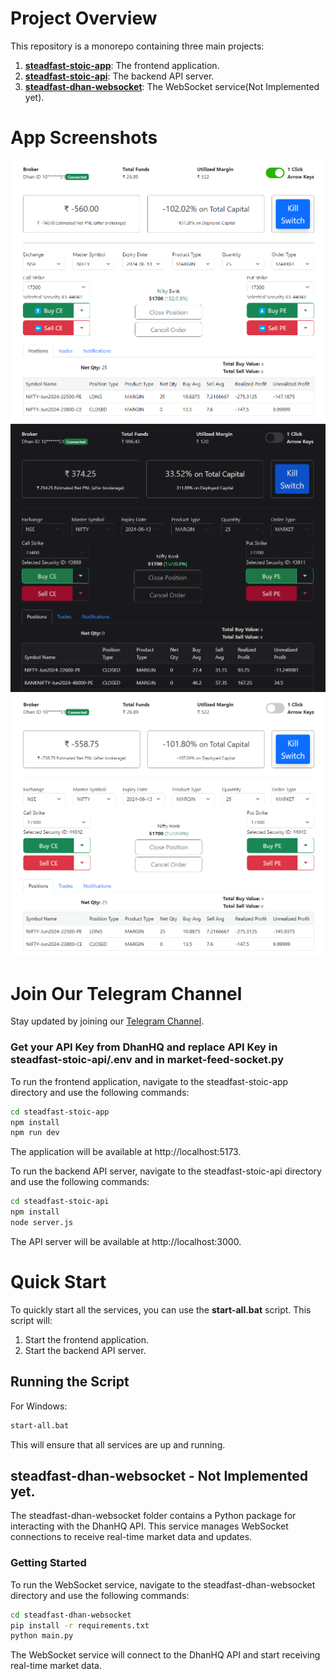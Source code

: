 # Project Overview

This repository is a monorepo containing three main projects:

1. [**steadfast-stoic-app**](https://github.com/narenkram/steadfast-stoic-app): The frontend application.
2. [**steadfast-stoic-api**](https://github.com/narenkram/steadfast-stoic-api): The backend API server.
3. [**steadfast-dhan-websocket**](https://github.com/narenkram/steadfast-dhan-websocket): The WebSocket service(Not Implemented yet).

# App Screenshots

![Preview with Arrow Keys](preview_arrow_keys.png)
![Preview in Dark Mode](preview_dark.png)
![Preview in Light Mode](preview_light.png)

# Join Our Telegram Channel

Stay updated by joining our [Telegram Channel](https://t.me/steadfaststoic).

### Get your API Key from DhanHQ and replace API Key in steadfast-stoic-api/.env and in market-feed-socket.py

To run the frontend application, navigate to the steadfast-stoic-app directory and use the following commands:

```bash
cd steadfast-stoic-app
npm install
npm run dev
```

The application will be available at http://localhost:5173.

To run the backend API server, navigate to the steadfast-stoic-api directory and use the following commands:

```bash
cd steadfast-stoic-api
npm install
node server.js
```

The API server will be available at http://localhost:3000.

# Quick Start

To quickly start all the services, you can use the **start-all.bat** script. This script will:

1. Start the frontend application.
2. Start the backend API server.

## Running the Script

For Windows:

```bash
start-all.bat
```

This will ensure that all services are up and running.

## steadfast-dhan-websocket - Not Implemented yet.

The steadfast-dhan-websocket folder contains a Python package for interacting with the DhanHQ API. This service manages WebSocket connections to receive real-time market data and updates.

### Getting Started

To run the WebSocket service, navigate to the steadfast-dhan-websocket directory and use the following commands:

```bash
cd steadfast-dhan-websocket
pip install -r requirements.txt
python main.py
```

The WebSocket service will connect to the DhanHQ API and start receiving real-time market data.
